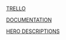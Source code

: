 [TRELLO](https://trello.com/b/oCNgFhBd/peepovsemojis-project)

[DOCUMENTATION](https://1drv.ms/w/s!AnLpLXMdvAkAboG1MQtZZ9uCV8Y?e=jB3fXy)

[HERO DESCRIPTIONS](https://vult-my.sharepoint.com/:w:/r/personal/simas_kriksciunas_mif_stud_vu_lt/Documents/Heroes.docx?d=w21def6a56d8640309bb6358a9401f200&csf=1&web=1&e=lgFhof)
